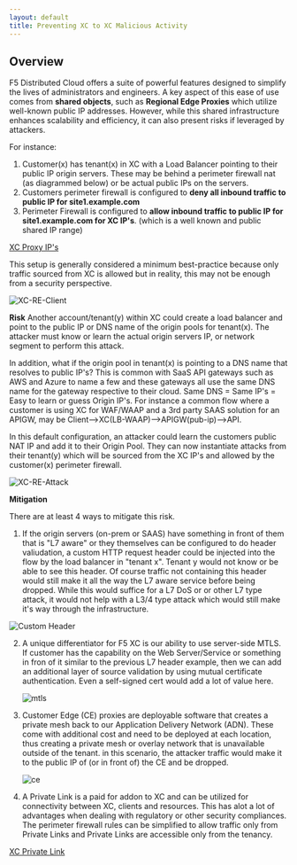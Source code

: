 ```yaml
---
layout: default
title: Preventing XC to XC Malicious Activity
---
```


## Overview

F5 Distributed Cloud offers a suite of powerful features designed to simplify the lives of administrators and engineers. A key aspect of this ease of use comes from **shared objects**, such as **Regional Edge Proxies** which utilize well-known public IP addresses. However, while this shared infrastructure enhances scalability and efficiency, it can also present risks if leveraged by attackers. 

For instance:

1. Customer(x) has tenant(x) in XC with a Load Balancer pointing to their public IP origin servers. These may be behind a perimeter firewall nat (as diagrammed below) or be actual public IPs on the servers. 
2. Customers perimeter firewall is configured to **deny all inbound traffic to public IP for site1.example.com**
3. Perimeter Firewall is configured to **allow inbound traffic to public IP for site1.example.com for XC IP's**. (which is a well known and public shared IP range) 

[XC Proxy IP's](https://docs.cloud.f5.com/docs-v2/platform/reference/network-cloud-ref)

This setup is generally considered a minimum best-practice because only traffic sourced from XC is allowed but in reality, this may not be enough from a security perspective. 

   ![XC-RE-Client](/xc-images/xc-re-client.png)


**Risk**
Another account/tenant(y) within XC could create a load balancer and point to the public IP or DNS name of the origin pools for tenant(x). The attacker must know or learn the actual origin servers IP, or network segment to perform this attack. 

In addition, what if the origin pool in tenant(x) is pointing to a DNS name that resolves to public IP's? This is common with SaaS API gateways such as AWS and Azure to name a few and these gateways all use the same DNS name for the gateway respective to their cloud. Same DNS = Same IP's = Easy to learn or guess Origin IP's. For instance a common flow where a customer is using XC for WAF/WAAP and a 3rd party SAAS solution for an APIGW, may be Client-->XC(LB-WAAP)-->APIGW(pub-ip)-->API. 

In this default configuration, an attacker could learn the customers public NAT IP and add it to their Origin Pool. They can now instantiate attacks from their tenant(y) which will be sourced from the XC IP's and allowed by the customer(x) perimeter firewall. 

  ![XC-RE-Attack](/xc-images/xc-re-attack.png)

**Mitigation**
 
There are at least 4 ways to mitigate this risk. 

 1. If the origin servers (on-prem or SAAS) have something in front of them that is "L7 aware" or they themselves can be configured to do header valiudation, a custom HTTP request header could be injected into the flow by the load balancer in "tenant x". Tenant y would not know or be able to see this header. Of course traffic not containing this header would still make it all the way the L7 aware service before being dropped. While this would suffice for a L7 DoS or or other L7 type attack, it would not help with a L3/4 type attack which would still make it's way through the infrastructure.  
 
   ![Custom Header](/xc-images/header.png)
 

2. A unique differentiator for F5 XC is our ability to use server-side MTLS. If customer has the capability on the Web Server/Service or something in fron of it similar to the previous L7 header example, then we can add an additional layer of source validation by using mutual certificate authentication. Even a self-signed cert would add a lot of value here. 

   ![mtls](/xc-images/mtls.png)

3. Customer Edge (CE) proxies are deployable software that creates a private mesh back to our Application Delivery Network (ADN). These come with additional cost and need to be deployed at each location, thus creating a private mesh or overlay network that is unavailable outside of the tenant. in this scenario, the attacker traffic would make it to the public IP of (or in front of) the CE and be dropped. 


   ![ce](/xc-images/ce.png)


4. A Private Link is a paid for addon to XC and can be  utilized for connectivity between XC, clients and resources.  This has alot a lot of advantages when dealing with regulatory or other security compliances. 
The perimeter firewall rules can be simplified to allow traffic only from Private Links and Private Links are accessible only from the tenancy. 

[XC Private Link](https://www.f5.com/pdf/solution-profiles/introducing-f5-distributed-cloud-private-link-solution-overview.pdf)

  

   